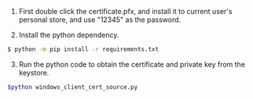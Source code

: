 1. First double click the certificate.pfx, and install it to current user's personal store, and use "12345" as the password.

2. Install the python dependency.
```sh
$ python -m pip install -r requirements.txt
```

3. Run the python code to obtain the certificate and private key from the keystore.

```sh
$python windows_client_cert_source.py
```
